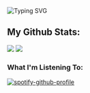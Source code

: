 <img align="center" src="https://readme-typing-svg.herokuapp.com?font=Helvetica+Neue&weight=500&size=25&duration=2500&pause=250&color=2C5F2D&center=true&vCenter=true&multiline=true&repeat=false&width=435&height=100&lines=Jimmy+Zhang;Full-Stack+Web+Developer" alt="Typing SVG" />

## My Github Stats:

![](https://raw.githubusercontent.com/jimmyzhng/github-stats/master/generated/overview.svg#gh-light-mode-only)
![](https://raw.githubusercontent.com/jimmyzhng/github-stats/master/generated/languages.svg#gh-light-mode-only)

### What I'm Listening To:

[![spotify-github-profile](https://spotify-github-profile.vercel.app/api/view?uid=jimmyzhng&cover_image=true&theme=natemoo-re&show_offline=false&background_color=121212&interchange=true&bar_color=53b14f&bar_color_cover=false)](https://spotify-github-profile.vercel.app/api/view?uid=jimmyzhng&redirect=true)
